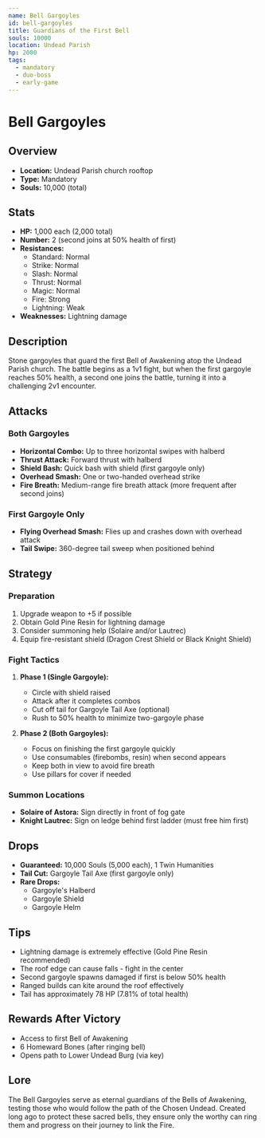 ```yaml
---
name: Bell Gargoyles
id: bell-gargoyles
title: Guardians of the First Bell
souls: 10000
location: Undead Parish
hp: 2000
tags:
  - mandatory
  - duo-boss
  - early-game
---
```


# Bell Gargoyles

## Overview
- **Location:** Undead Parish church rooftop
- **Type:** Mandatory
- **Souls:** 10,000 (total)

## Stats
- **HP:** 1,000 each (2,000 total)
- **Number:** 2 (second joins at 50% health of first)
- **Resistances:** 
  - Standard: Normal
  - Strike: Normal
  - Slash: Normal
  - Thrust: Normal
  - Magic: Normal
  - Fire: Strong
  - Lightning: Weak
- **Weaknesses:** Lightning damage

## Description
Stone gargoyles that guard the first Bell of Awakening atop the Undead Parish church. The battle begins as a 1v1 fight, but when the first gargoyle reaches 50% health, a second one joins the battle, turning it into a challenging 2v1 encounter.

## Attacks

### Both Gargoyles
- **Horizontal Combo:** Up to three horizontal swipes with halberd
- **Thrust Attack:** Forward thrust with halberd
- **Shield Bash:** Quick bash with shield (first gargoyle only)
- **Overhead Smash:** One or two-handed overhead strike
- **Fire Breath:** Medium-range fire breath attack (more frequent after second joins)

### First Gargoyle Only
- **Flying Overhead Smash:** Flies up and crashes down with overhead attack
- **Tail Swipe:** 360-degree tail sweep when positioned behind

## Strategy

### Preparation
1. Upgrade weapon to +5 if possible
2. Obtain Gold Pine Resin for lightning damage
3. Consider summoning help (Solaire and/or Lautrec)
4. Equip fire-resistant shield (Dragon Crest Shield or Black Knight Shield)

### Fight Tactics
1. **Phase 1 (Single Gargoyle):**
   - Circle with shield raised
   - Attack after it completes combos
   - Cut off tail for Gargoyle Tail Axe (optional)
   - Rush to 50% health to minimize two-gargoyle phase

2. **Phase 2 (Both Gargoyles):**
   - Focus on finishing the first gargoyle quickly
   - Use consumables (firebombs, resin) when second appears
   - Keep both in view to avoid fire breath
   - Use pillars for cover if needed

### Summon Locations
- **Solaire of Astora:** Sign directly in front of fog gate
- **Knight Lautrec:** Sign on ledge behind first ladder (must free him first)

## Drops
- **Guaranteed:** 10,000 Souls (5,000 each), 1 Twin Humanities
- **Tail Cut:** Gargoyle Tail Axe (first gargoyle only)
- **Rare Drops:** 
  - Gargoyle's Halberd
  - Gargoyle Shield
  - Gargoyle Helm

## Tips
- Lightning damage is extremely effective (Gold Pine Resin recommended)
- The roof edge can cause falls - fight in the center
- Second gargoyle spawns damaged if first is below 50% health
- Ranged builds can kite around the roof effectively
- Tail has approximately 78 HP (7.81% of total health)

## Rewards After Victory
- Access to first Bell of Awakening
- 6 Homeward Bones (after ringing bell)
- Opens path to Lower Undead Burg (via key)

## Lore
The Bell Gargoyles serve as eternal guardians of the Bells of Awakening, testing those who would follow the path of the Chosen Undead. Created long ago to protect these sacred bells, they ensure only the worthy can ring them and progress on their journey to link the Fire.